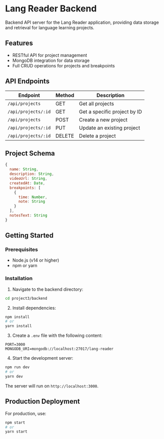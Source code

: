 # Lang Reader Backend

Backend API server for the Lang Reader application, providing data storage and retrieval for language learning projects.

## Features

- RESTful API for project management
- MongoDB integration for data storage
- Full CRUD operations for projects and breakpoints

## API Endpoints

| Endpoint | Method | Description |
|----------|--------|-------------|
| `/api/projects` | GET | Get all projects |
| `/api/projects/:id` | GET | Get a specific project by ID |
| `/api/projects` | POST | Create a new project |
| `/api/projects/:id` | PUT | Update an existing project |
| `/api/projects/:id` | DELETE | Delete a project |

## Project Schema

```javascript
{
  name: String,
  description: String,
  videoUrl: String,
  createdAt: Date,
  breakpoints: [
    {
      time: Number,
      note: String
    }
  ],
  notesText: String
}
```

## Getting Started

### Prerequisites

- Node.js (v14 or higher)
- npm or yarn

### Installation

1. Navigate to the backend directory:
```bash
cd project3/backend
```

2. Install dependencies:
```bash
npm install
# or
yarn install
```

3. Create a `.env` file with the following content:
```
PORT=3000
MONGODB_URI=mongodb://localhost:27017/lang-reader
```

4. Start the development server:
```bash
npm run dev
# or
yarn dev
```

The server will run on `http://localhost:3000`.

## Production Deployment

For production, use:

```bash
npm start
# or
yarn start
``` 